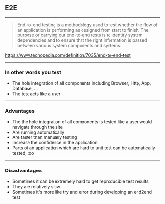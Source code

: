 ## E2E


---
> End-to-end testing is a methodology used to test whether the flow of an application is performing as designed from start to finish. The purpose of carrying out end-to-end tests is to identify system dependencies and to ensure that the right information is passed between various system components and systems.

https://www.techopedia.com/definition/7035/end-to-end-test

---
### In other words you test

* The hole integration of all components including Browser, Http, App, Database, ...
* The test acts like a user

---
### Advantages

* The the hole integration of all components is tested like a user would navigate through the site
* Are running automatically
* Are faster than manually testing
* Increase the confidence in the application
* Parts of an application which are hard to unit test can be automatically tested, too

---
### Disadvantages

* Sometimes it can be extremely hard to get reproducible test results
* They are relatively slow
* Sometimes it's more like try and error during developing an end2end test